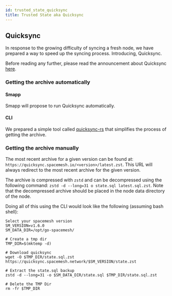 ```yaml
---
id: trusted_state_quicksync
title: Trusted State aka Quicksync
---
```


## Quicksync

In response to the growing difficulty of syncing a fresh node, we have prepared a way to speed up the syncing process. Introducing, Quicksync.

Before reading any further, please read the announcement about Quicksync [here](https://spacemesh.io/blog/making-sync-faster/).

### Getting the archive automatically

#### Smapp

Smapp will propose to run Quicksync automatically.

#### CLI

We prepared a simple tool called [quicksync-rs](https://github.com/spacemeshos/quicksync-rs) that simplifies the process of getting the archive.

### Getting the archive manually

The most recent archive for a given version can be found at: `https://quicksync.spacemesh.io/<version>/latest.zst`. This URL will always redirect to the most recent archive for the given version.

The archive is compressed with `zstd` and can be decompressed using the following command: `zstd -d --long=31 o state.sql latest.sql.zst`. Note that the decompressed archive should be placed in the node data directory of the node.

Doing all of this using the CLI would look like the following (assuming bash shell):
```
Select your spacemesh version
SM_VERSION=v1.6.0
SM_DATA_DIR=/opt/go-spacemesh/

# Create a tmp dir
TMP_DIR=$(mktemp -d)

# Download quicksync
wget -O $TMP_DIR/state.sql.zst https://quicksync.spacemesh.network/$SM_VERSION/state.zst

# Extract the state.sql backup
zstd -d --long=31 -o $SM_DATA_DIR/state.sql $TMP_DIR/state.sql.zst

# Delete the TMP Dir
rm -fr $TMP_DIR
```
